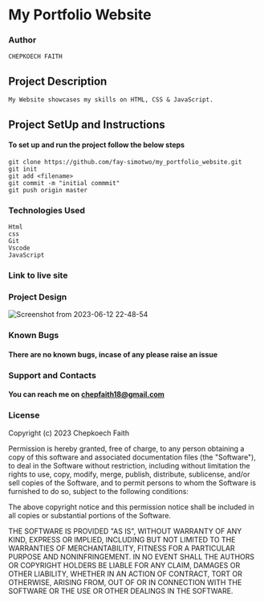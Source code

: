 # My Portfolio Website
### Author 
``` 
CHEPKOECH FAITH

```
## Project Description
```
My Website showcases my skills on HTML, CSS & JavaScript.
```

## Project SetUp and Instructions
#### To set up and run the project follow the below steps

```
git clone https://github.com/fay-simotwo/my_portfolio_website.git
git init
git add <filename>
git commit -m "initial commmit"
git push origin master

```
### Technologies Used
```
Html
css
Git 
Vscode
JavaScript

```

### Link to live site


### Project Design
![Screenshot from 2023-06-12 22-48-54](https://github.com/fay-simotwo/my_portfolio_website/assets/117070967/860f0557-9c88-402b-b8a2-cc5f46617421)

### Known Bugs
#### There are no known bugs, incase of any please raise an issue

### Support and Contacts

#### You can reach me on chepfaith18@gmail.com
### License

Copyright (c) 2023 Chepkoech Faith

Permission is hereby granted, free of charge, to any person obtaining a copy
of this software and associated documentation files (the "Software"), to deal
in the Software without restriction, including without limitation the rights
to use, copy, modify, merge, publish, distribute, sublicense, and/or sell
copies of the Software, and to permit persons to whom the Software is
furnished to do so, subject to the following conditions:

The above copyright notice and this permission notice shall be included in all
copies or substantial portions of the Software.

THE SOFTWARE IS PROVIDED "AS IS", WITHOUT WARRANTY OF ANY KIND, EXPRESS OR
IMPLIED, INCLUDING BUT NOT LIMITED TO THE WARRANTIES OF MERCHANTABILITY,
FITNESS FOR A PARTICULAR PURPOSE AND NONINFRINGEMENT. IN NO EVENT SHALL THE
AUTHORS OR COPYRIGHT HOLDERS BE LIABLE FOR ANY CLAIM, DAMAGES OR OTHER
LIABILITY, WHETHER IN AN ACTION OF CONTRACT, TORT OR OTHERWISE, ARISING FROM,
OUT OF OR IN CONNECTION WITH THE SOFTWARE OR THE USE OR OTHER DEALINGS IN THE
SOFTWARE.
